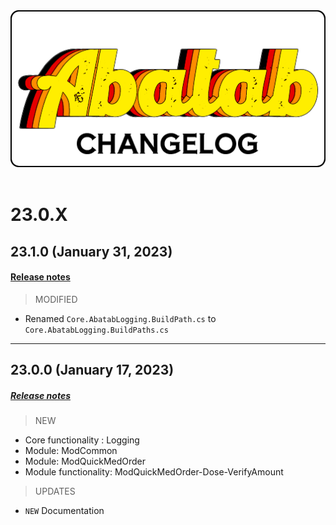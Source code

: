 <div align="center">

<img src="../images/Logos/AbatabChangelogLogo.png" alt="Abatab Changelog" width="512">

</div>

<br>

# 23.0.X

## 23.1.0 (January 31, 2023)

#### [Release notes](./ReleaseNotes/23.1.0.md)

> MODIFIED

* Renamed `Core.AbatabLogging.BuildPath.cs` to `Core.AbatabLogging.BuildPaths.cs`

***

## 23.0.0 (January 17, 2023)

##### [Release notes](./ReleaseNotes/23.0.0.md)

> NEW

* Core functionality : Logging
* Module: ModCommon
* Module: ModQuickMedOrder
* Module functionality: ModQuickMedOrder-Dose-VerifyAmount

> UPDATES

* `NEW` Documentation
